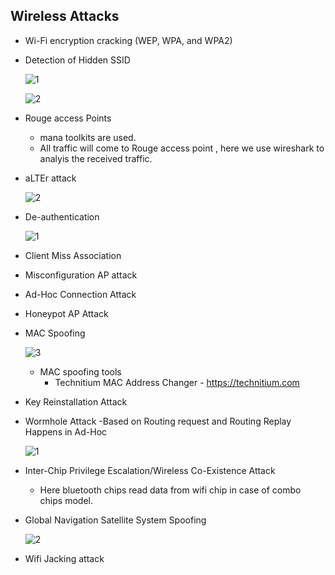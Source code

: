 
## Wireless Attacks
+ Wi-Fi encryption cracking (WEP, WPA, and WPA2)
+ Detection of Hidden SSID
  
  ![1](https://github.com/Kr1shna02/Hack_Flow/assets/117007783/796f5fd9-7edd-49b1-bebe-84c6427d5d19)

  ![2](https://github.com/Kr1shna02/Hack_Flow/assets/117007783/712804a4-51d4-47ba-b167-7492b088982a)

+ Rouge access Points
  + mana toolkits are used.
  + All traffic will come to Rouge access point , here we use wireshark to analyis the received traffic.
+ aLTEr attack
  
  ![2](https://github.com/Kr1shna02/Hack_Flow/assets/117007783/08a6bd42-d573-40a0-a701-d161aab916b4)

+ De-authentication 

  ![1](https://github.com/Kr1shna02/Hack_Flow/assets/117007783/ed6baa11-32d6-45b6-99ce-e1dd55513f8d)

+ Client Miss Association
+ Misconfiguration AP attack
+ Ad-Hoc Connection Attack
+ Honeypot AP Attack
+ MAC Spoofing

   ![3](https://github.com/Kr1shna02/Hack_Flow/assets/117007783/fc4225ad-fc7e-4865-877e-122d7ca6232a)

  + MAC spoofing tools
    + Technitium MAC Address Changer - https://technitium.com 
+ Key Reinstallation Attack
+ Wormhole Attack -Based on Routing request and Routing Replay Happens in Ad-Hoc

  ![1](https://github.com/Kr1shna02/Hack_Flow/assets/117007783/5bea31f9-4fbf-4719-9409-ba03d42221cc)

+ Inter-Chip Privilege Escalation/Wireless Co-Existence Attack
  +  Here bluetooth chips read data from wifi chip in case of combo chips model.
+ Global Navigation Satellite System Spoofing

  ![2](https://github.com/Kr1shna02/Hack_Flow/assets/117007783/04a6ddf6-9e0f-461c-a5c0-7d7e3fb49ae5)

+ Wifi Jacking attack
